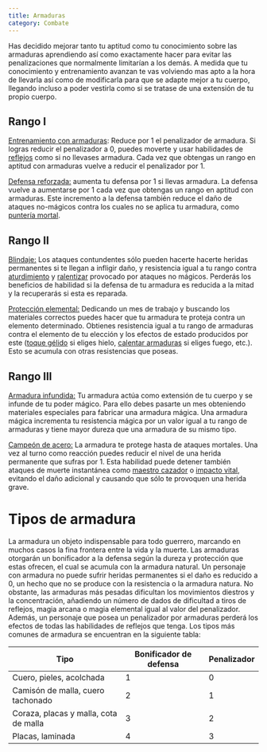 ```yaml
---
title: Armaduras
category: Combate
---
```


Has decidido mejorar tanto tu aptitud como tu conocimiento sobre las armaduras aprendiendo así como exactamente hacer para evitar las penalizaciones que normalmente limitarían a los demás. A medida que tu conocimiento y entrenamiento avanzan te vas volviendo mas apto a la hora de llevarla así como de modificarla para que se adapte mejor a tu cuerpo, llegando incluso a poder vestirla como si se tratase de una extensión de tu propio cuerpo.

## Rango I

<u>Entrenamiento con armaduras</u>: Reduce por 1 el penalizador de armadura. Si logras reducir el penalizador a 0, puedes moverte y usar habilidades de [reflejos](https://raldamain.com/rules/Rangos/Combate/reflejos.html) como si no llevases armadura. Cada vez que obtengas un rango en aptitud con armaduras vuelve a reducir el penalizador por 1.

<u>Defensa reforzada:</u> aumenta tu defensa por 1 si llevas armadura. La defensa vuelve a aumentarse por 1 cada vez que obtengas un rango en aptitud con armaduras. Este incremento a la defensa también reduce el daño de ataques no-mágicos contra los cuales no se aplica tu armadura, como [puntería mortal](https://raldamain.com/rules/Rangos/Armas/arcos.html#rango-i).

## Rango II

<u>Blindaje:</u> Los ataques contundentes sólo pueden hacerte hacerte heridas permanentes si te llegan a infligir daño, y resistencia igual a tu rango contra [aturdimiento](https://raldamain.com/rules/Reglas%20principales/Efectos%20de%20estado.html#aturdida) y [ralentizar](https://raldamain.com/rules/Reglas%20principales/Efectos%20de%20estado.html#ralentizada) provocado por ataques no mágicos. Perderás los beneficios de habilidad si la defensa de tu armadura es reducida a la mitad y la recuperarás si esta es reparada.

<u>Protección elemental:</u> Dedicando un mes de trabajo y buscando los materiales correctos puedes hacer que tu armadura te proteja contra un elemento determinado. Obtienes resistencia igual a tu rango de armaduras contra el elemento de tu elección y los efectos de estado producidos por este ([toque gélido](https://raldamain.com/rules/Rangos/Ascendencias/ascendencia%20boreal.html#rango-i) si eliges hielo, [calentar armaduras](https://raldamain.com/rules/Rangos/Ascendencias/ascendencia%20de%20fuego.html) si eliges fuego, etc.). Esto se acumula con otras resistencias que poseas.

## Rango III

<u>Armadura infundida:</u> Tu armadura actúa como extensión de tu cuerpo y se infunde de tu poder mágico. Para ello debes pasarte un mes obteniendo materiales especiales para fabricar una armadura mágica. Una armadura mágica incrementa tu resistencia mágica por un valor igual a tu rango de armaduras y tiene mayor dureza que una armadura de su mismo tipo.

<u>Campeón de acero:</u> La armadura te protege hasta de ataques mortales. Una vez al turno como reacción puedes reducir el nivel de una herida permanente que sufras por 1. Esta habilidad puede detener también ataques de muerte instantánea como [maestro cazador](https://raldamain.com/rules/Rangos/Combate/rastrear.html#rango-v) o [impacto vital](https://raldamain.com/rules/Rangos/Armas/arcos.html#rango-v), evitando el daño adicional y causando que sólo te provoquen una herida grave.

# Tipos de armadura

La armadura un objeto indispensable para todo guerrero, marcando en muchos casos la fina frontera entre la vida y la muerte. Las armaduras otorgarán un bonificador a la defensa según la dureza y protección que estas ofrecen, el cual se acumula con la armadura natural. Un personaje con armadura no puede sufrir heridas permanentes si el daño es reducido a 0, un hecho que no se produce con la resistencia o la armadura natura. No obstante, las armaduras más pesadas dificultan los movimientos diestros y la concentración, añadiendo un número de dados de dificultad a tiros de reflejos, magia arcana o magia elemental igual al valor del penalizador. Además, un personaje que posea un penalizador por armaduras perderá los efectos de todas las habilidades de reflejos que tenga. Los tipos más comunes de armadura se encuentran en la siguiente tabla:

| Tipo                                  | Bonificador de defensa | Penalizador |
| ------------------------------------- | ---------------------- | ----------- |
| Cuero, pieles, acolchada              | 1                      | 0           |
| Camisón de malla, cuero tachonado     | 2                      | 1           |
| Coraza, placas y malla, cota de malla | 3                      | 2           |
| Placas, laminada                      | 4                      | 3           |

